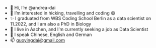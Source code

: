 - 👋 Hi, I’m @andrea-dai
- 👀 I’m interested in hicking, travelling and coding 😄
- ✨ I graduated from WBS Coding School Berlin as a data scientist on 11.2022, and I am also a PhD in Biology
- 🌱 I live in Aachen, and I’m currently seeking a job as  Data Scientist
- 👄 I speak Chinese, English and German
- 📫 guoyingdai@gmail.com

<!---
andrea-dai/andrea-dai is a ✨ special ✨ repository because its `README.md` (this file) appears on your GitHub profile.
You can click the Preview link to take a look at your changes.
--->
